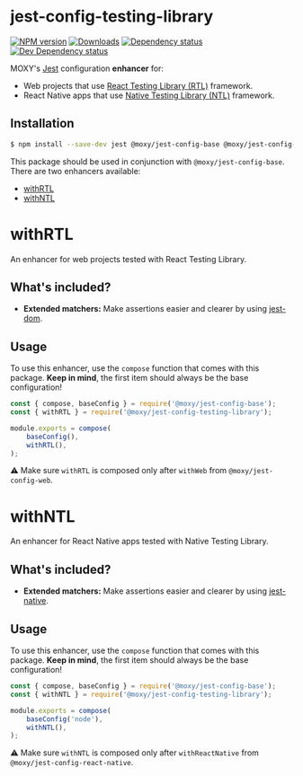 # jest-config-testing-library

[![NPM version][npm-image]][npm-url] [![Downloads][downloads-image]][npm-url]
[![Dependency status][david-dm-image]][david-dm-url] [![Dev Dependency status][david-dm-dev-image]][david-dm-dev-url]

[npm-url]:https://npmjs.org/package/@moxy/jest-config-testing-library
[npm-image]:https://img.shields.io/npm/v/@moxy/jest-config-testing-library.svg
[downloads-image]:https://img.shields.io/npm/dm/@moxy/jest-config-testing-library.svg
[david-dm-url]:https://david-dm.org/moxystudio/jest-config?path=packages/jest-config-testing-library
[david-dm-image]:https://img.shields.io/david/moxystudio/jest-config.svg?path=packages/jest-config-testing-library
[david-dm-dev-url]:https://david-dm.org/moxystudio/jest-config?type=dev&path=packages/jest-config-testing-library
[david-dm-dev-image]:https://img.shields.io/david/dev/moxystudio/jest-config.svg?path=packages/jest-config-testing-library

MOXY's [Jest](https://jestjs.io/) configuration **enhancer** for:
- Web projects that use [React Testing Library (RTL)](https://github.com/testing-library/react-testing-library) framework.
- React Native apps that use [Native Testing Library (NTL)](https://github.com/testing-library/native-testing-library) framework.

## Installation

```sh
$ npm install --save-dev jest @moxy/jest-config-base @moxy/jest-config-testing-library
```

This package should be used in conjunction with `@moxy/jest-config-base`. There are two enhancers available:

- [withRTL](#withrtl)
- [withNTL](#withntl)

# withRTL

An enhancer for web projects tested with React Testing Library.

## What's included?

- **Extended matchers:** Make assertions easier and clearer by using [jest-dom](https://github.com/testing-library/jest-dom).

## Usage

To use this enhancer, use the `compose` function that comes with this package. **Keep in mind**, the first item should always be the base configuration!

```js
const { compose, baseConfig } = require('@moxy/jest-config-base');
const { withRTL } = require('@moxy/jest-config-testing-library');

module.exports = compose(
    baseConfig(),
    withRTL(),
);
```

⚠️ Make sure `withRTL` is composed only after `withWeb` from `@moxy/jest-config-web`.

# withNTL

An enhancer for React Native apps tested with Native Testing Library.

## What's included?

- **Extended matchers:** Make assertions easier and clearer by using [jest-native](https://github.com/testing-library/jest-native).

## Usage

To use this enhancer, use the `compose` function that comes with this package. **Keep in mind**, the first item should always be the base configuration!

```js
const { compose, baseConfig } = require('@moxy/jest-config-base');
const { withNTL } = require('@moxy/jest-config-testing-library');

module.exports = compose(
    baseConfig('node'),
    withNTL(),
);
```

⚠️ Make sure `withNTL` is composed only after `withReactNative` from `@moxy/jest-config-react-native`.
